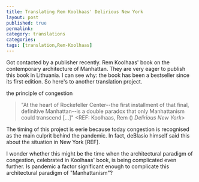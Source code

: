 ```yaml
---
title: Translating Rem Koolhaas' Delirious New York 
layout: post
published: true
permalink:
category: translations 
categories:
tags: [translation,Rem-Koolhaas]
---
```


Got contacted by a publisher recently. Rem Koolhaas' book on the contemporary architecture of Manhattan. They are very eager to publish this book in Lithuania. I can see why: the book has been a bestseller since its first edition. So here's to another translation project.
  
the principle of congestion

> "At the heart of Rockefeller Center--the first installment of that final, definitive Manhattan--is a double paradox that only Manhattanism could transcend [...]" <REF: Koolhaas, Rem () *Delirious New York*>

The timing of this project is eerie because today congestion is recognised as the main culprit behind the pandemic. In fact, deBlasio himself said this about the situation in New York [REF]. 
  
I wonder whether this might be the time when the architectural paradigm of congestion, celebrated in Koolhaas' book, is being complicated even further. Is pandemic a factor significant enough to complicate this architectural paradigm of "Manhattanism"?


